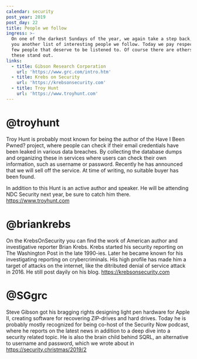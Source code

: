 ```yaml
---
calendar: security
post_year: 2019
post_day: 22
title: People we follow
ingress: >-
  On one of the darkest Sundays of the year, we again take a step back, and give
  you another list of interesting people we follow. Today we pay respect to a
  few people that deserve to be listened to. Of course there are others, but
  these stand out.
links:
  - title: Gibson Research Corporation
    url: 'https://www.grc.com/intro.htm'
  - title: Krebs on Security
    url: 'https://krebsonsecurity.com'
  - title: Troy Hunt
    url: 'https://www.troyhunt.com'
---
```

# @troyhunt

Troy Hunt is probably most known for being the author of the Have I Been Pwned? project, where people can check if their email credentials have been leaked in various data breaches. By collecting the database dumps and organizing these in services where users can check their own information, such as username or password. Recently he has announced that we will sell off the service. At time of writing, no suitable buyer has been found.

In addition to this Hunt is an active author and speaker. He will be attending NDC Security next year, be sure to catch him there. <https://www.troyhunt.com>

# @briankrebs

On the KrebsOnSecurity you can find the work of American author and investigative reporter Brian Krebs. Krebs started his security reporting on The Washington Post in the late 1990-ies. Later he became known for his investigating reporting on crybercriminals. His high profile has made him a target of attacks on the internet, like the ditributed denial of service attack in 2016. He still post dayily on his blog. <https://krebsonsecurity.com>

# @SGgrc

Steve Gibson got his bragging rights designing light pen hardware for Apple II, creating software for recovering ZIP-drives and hard drives. Today he is probably mostly recognized for being co-host of the Security Now podcast, where he reports on the latest news in addition to a deep dive into a security related topic. He is also the brain child behind SQRL, an alternative to username and password, which we wrote about in <https://security.christmas/2019/2>
